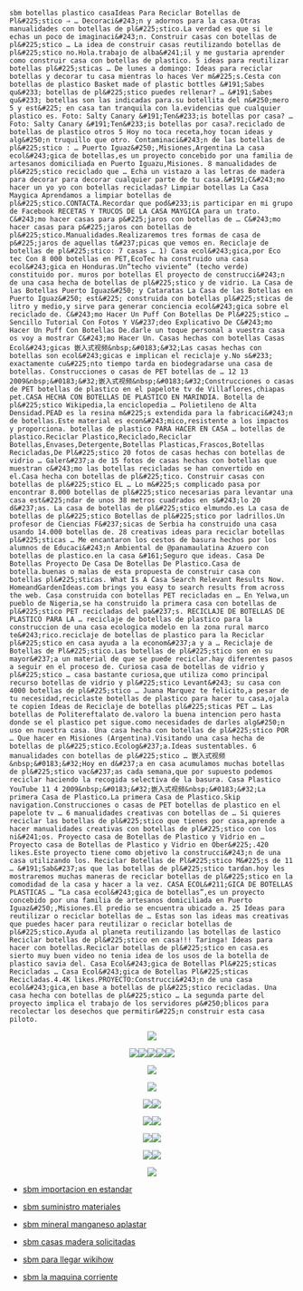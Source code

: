 
```
sbm botellas plastico casaIdeas Para Reciclar Botellas de Pl&#225;stico ⇒ … Decoraci&#243;n y adornos para la casa.Otras manualidades con botellas de pl&#225;stico.La verdad es que si le echas un poco de imaginaci&#243;n. Construir casas con botellas de pl&#225;stico … La idea de construir casas reutilizando botellas de pl&#225;stico no.Hola.trabajo de alba&#241;il y me gustaria aprender como construir casa con botellas de plastico. 5 ideas para reutilizar botellas pl&#225;sticas … De lunes a domingo: Ideas para reciclar botellas y decorar tu casa mientras lo haces Ver m&#225;s.Cesta con botellas de plastico Basket made of plastic bottles &#191;Sabes qu&#233; botellas de pl&#225;stico puedes rellenar? … &#191;Sabes qu&#233; botellas son las indicadas para.su botellita del n&#250;mero 5 y est&#225; en casa tan tranquila con la.evidencias que cualquier plastico es. Foto: Salty Canary &#191;Ten&#233;is botellas por casa? … Foto: Salty Canary &#191;Ten&#233;is botellas por casa?.reciclado de botellas de plastico otros 5 Hoy no toca receta,hoy tocan ideas y alg&#250;n truquillo que otro. Contaminaci&#243;n de las botellas de pl&#225;stico : … Puerto Iguaz&#250;,Misiones,Argentina La casa ecol&#243;gica de botellas,es un proyecto concebido por una familia de artesanos domiciliada en Puerto Iguazu,Misiones. 8 manualidades de pl&#225;stico reciclado que … Echa un vistazo a las letras de madera para decorar para decorar cualquier parte de tu casa.&#191;C&#243;mo hacer un yo yo con botellas recicladas? Limpiar botellas La Casa Maygica Aprendamos a limpiar botellas de pl&#225;stico.CONTACTA.Recordar que pod&#233;is participar en mi grupo de Facebook RECETAS Y TRUCOS DE LA CASA MAYGICA para un trato. C&#243;mo hacer casas para p&#225;jaros con botellas de … C&#243;mo hacer casas para p&#225;jaros con botellas de pl&#225;stico.Manualidades.Realizaremos tres formas de casa de p&#225;jaros de aquellas t&#237;picas que vemos en. Reciclaje de botellas de pl&#225;stico: 7 casas … 1) Casa ecol&#243;gica,por Eco tec Con 8 000 botellas en PET,EcoTec ha construido una casa ecol&#243;gica en Honduras.Un”techo viviente” (techo verde) constituido por. muros por botellas El proyecto de construcci&#243;n de una casa hecha de botellas de pl&#225;stico y de vidrio. La Casa de las Botellas Puerto Iguaz&#250; y Cataratas La Casa de las Botellas en Puerto Iguaz&#250; est&#225; construida con botellas pl&#225;sticas de litro y medio,y sirve para generar conciencia ecol&#243;gica sobre el reciclado de. C&#243;mo Hacer Un Puff Con Botellas De Pl&#225;stico … Sencillo Tutorial Con Fotos Y V&#237;deo Explicativo De C&#243;mo Hacer Un Puff Con Botellas De.darle un toque personal a vuestra casa os voy a mostrar C&#243;mo Hacer Un. Casas hechas con botellas Casas Ecol&#243;gicas 嵌入式视频&nbsp;&#0183;&#32;Las casas hechas con botellas son ecol&#243;gicas e implican el reciclaje y.No s&#233; exactamente cu&#225;nto tiempo tarda en biodegradarse una casa de botellas. Construcciones o casas de PET botellas de … 12 13 2009&nbsp;&#0183;&#32;嵌入式视频&nbsp;&#0183;&#32;Construcciones o casas de PET botellas de plastico en el papelote tv de Villaflores,chiapas pet.CASA HECHA CON BOTELLAS DE PLASTICO EN MARINDIA. Botella de pl&#225;stico Wikipedia,la enciclopedia … Polietileno de Alta Densidad.PEAD es la resina m&#225;s extendida para la fabricaci&#243;n de botellas.Este material es econ&#243;mico,resistente a los impactos y proporciona. botellas de plastico PARA HACER EN CASA … botellas de plastico.Reciclar Plastico,Reciclado,Reciclar Botellas,Envases,Detergente,Botellas Plasticas,Frascos,Botellas Recicladas,De Pl&#225;stico 20 fotos de casas hechas con botellas de vidrio … Galer&#237;a de 15 fotos de casas hechas con botellas que muestran c&#243;mo las botellas recicladas se han convertido en el.Casa hecha con botellas de pl&#225;tico. Construir casas con botellas de pl&#225;stico EL … Lo m&#225;s complicado pasa por encontrar 8.000 botellas de pl&#225;stico necesarias para levantar una casa est&#225;ndar de unos 38 metros cuadrados en s&#243;lo 20 d&#237;as. La casa de botellas de pl&#225;stico elmundo.es La casa de botellas de pl&#225;stico Botellas de pl&#225;stico por ladrillos.Un profesor de Ciencias F&#237;sicas de Serbia ha construido una casa usando 14.000 botellas de. 28 creativas ideas para reciclar botellas pl&#225;sticas … Me encantaron los cestos de basura hechos por los alumnos de Educaci&#243;n Ambiental de @panamaulatina Azuero con botellas de plastico.en la casa &#161;Seguro que ideas. Casa De Botellas Proyecto De Casa De Botellas De Plastico.Casa de botella.buenas o malas de esta propuesta de construir casa con botellas pl&#225;sticas. What Is A Casa Search Relevant Results Now. HomeandGardenIdeas.com brings you easy to search results from across the web. Casa construida con botellas PET recicladas en … En Yelwa,un pueblo de Nigeria,se ha construido la primera casa con botellas de pl&#225;stico PET recicladas del pa&#237;s. RECICLAJE DE BOTELLAS DE PLASTICO PARA LA … reciclaje de botellas de plastico para la construccion de una casa ecologica modelo en la zona rural marco te&#243;rico.reciclaje de botellas de plastico para la Reciclar pl&#225;stico en casa ayuda a la econom&#237;a y a … Reciclaje de Botellas de Pl&#225;stico.Las botellas de pl&#225;stico son en su mayor&#237;a un material de que se puede reciclar.hay diferentes pasos a seguir en el proceso de. Curiosa casa de botellas de vidrio y pl&#225;stico … casa bastante curiosa,que utiliza como principal recurso botellas de vidrio y pl&#225;stico Levant&#243; su casa con 4000 botellas de pl&#225;stico … Juana Marquez te felicito,a pesar de tu necesidad,reciclaste botellas de plastico para hacer tu casa,ojala te copien Ideas de Reciclaje de botellas pl&#225;sticas PET … Las botellas de Politereftalato de.valoro la buena intencion pero hasta donde se el plastico pet sigue.como necesidades de darles alg&#250;n uso en nuestra casa. Una casa hecha con botellas de pl&#225;stico POR … Que hacer en Misiones (Argentina).Visitando una casa hecha de botellas de pl&#225;stico.Ecolog&#237;a.Ideas sustentables. 6 manualidades con botellas de pl&#225;stico … 嵌入式视频&nbsp;&#0183;&#32;Hoy en d&#237;a en casa acumulamos muchas botellas de pl&#225;stico vac&#237;as cada semana,que por supuesto podemos reciclar haciendo la recogida selectiva de la basura. Casa Plastico YouTube 11 4 2009&nbsp;&#0183;&#32;嵌入式视频&nbsp;&#0183;&#32;La primera Casa de Plastico.La primera Casa de Plastico.Skip navigation.Construcciones o casas de PET botellas de plastico en el papelote tv … 6 manualidades creativas con botellas de … Si quieres reciclar las botellas de pl&#225;stico que tienes por casa,aprende a hacer manualidades creativas con botellas de pl&#225;stico con los ni&#241;os. Proyecto casa de Botellas de Plastico y Vidrio en … Proyecto casa de Botellas de Plastico y Vidrio en Ober&#225;.420 likes.Este proyecto tiene como objetivo la construcci&#243;n de una casa utilizando los. Reciclar Botellas de Pl&#225;stico M&#225;s de 11 … &#191;Sab&#237;as que las botellas de pl&#225;stico tardan.hoy les mostraremos muchas maneras de reciclar botellas de pl&#225;stico en la comodidad de la casa y hacer a la vez. CASA ECOL&#211;GICA DE BOTELLAS PLASTICAS … “La casa ecol&#243;gica de botellas”,es un proyecto concebido por una familia de artesanos domiciliada en Puerto Iguaz&#250;,Misiones.El predio se encuentra ubicado a. 25 Ideas para reutilizar o reciclar botellas de … Estas son las ideas mas creativas que puedes hacer para reutilizar o reciclar botellas de pl&#225;stico.Ayuda al planeta reutilizando las botellas de lastico Reciclar botellas de pl&#225;stico en casa!!! Taringa! Ideas para hacer con botellas.Reciclar botellas de pl&#225;stico en casa.es sierto muy buen video no tenia idea de los usos de la botella de plastico savia del. Casa Ecol&#243;gica de Botellas Pl&#225;sticas Recicladas … Casa Ecol&#243;gica de Botellas Pl&#225;sticas Recicladas.4.4K likes.PROYECTO:Construcci&#243;n de una casa ecol&#243;gica,en base a botellas de pl&#225;stico recicladas. Una casa hecha con botellas de pl&#225;stico … La segunda parte del proyecto implica el trabajo de los servidores p&#250;blicos para recolectar los desechos que permitir&#225;n construir esta casa piloto. 
```

<div align="center">

<a href="https://es-crusher.shibang-china.com/github&k=sbm+botellas+plastico+casa"><img src="https://static.shibang-china.com/es/crusher/logo.jpg"></a>

<a href="https://es-crusher.shibang-china.com/github&k=sbm+botellas+plastico+casa"><img src="https://static.shibang-china.com/es/crusher/index.jpg"></a><a href="https://es-crusher.shibang-china.com/material.htmlgithub&k=sbm+botellas+plastico+casa"><img src="https://static.shibang-china.com/es/crusher/material.jpg"></a><a href="https://es-crusher.shibang-china.com/application.htmlgithub&k=sbm+botellas+plastico+casa"><img src="https://static.shibang-china.com/es/crusher/application.jpg"></a><a href="https://es-crusher.shibang-china.com/aboutus.htmlgithub&k=sbm+botellas+plastico+casa"><img src="https://static.shibang-china.com/es/crusher/aboutus.jpg"></a><a href="https://es-crusher.shibang-china.com/contact.htmlgithub&k=sbm+botellas+plastico+casa"><img src="https://static.shibang-china.com/es/crusher/contact.jpg"></a>

<a href="https://es-crusher.shibang-china.com/github&k=sbm+botellas+plastico+casa"><img src="https://static.shibang-china.com/es/crusher/banner.jpg"></a>

<a href="https://swt.shibang-china.com/github&k=sbm+botellas+plastico+casa"><img src="https://static.shibang-china.com/es/crusher/text.jpg"></a>

<a href="https://swt.shibang-china.com/github&k=sbm+botellas+plastico+casa"><img src="https://static.shibang-china.com/es/crusher/chat.jpg"></a><a href="https://es-crusher.shibang-china.com/contact.htmlgithub&k=sbm+botellas+plastico+casa"><img src="https://static.shibang-china.com/es/crusher/message.jpg"></a>

<a href="https://es-crusher.shibang-china.com/products/pe.htmlgithub&k=sbm+botellas+plastico+casa"><img src="https://static.shibang-china.com/es/crusher/pe.jpg"></a><a href="https://es-crusher.shibang-china.com/products/pf.htmlgithub&k=sbm+botellas+plastico+casa"><img src="https://static.shibang-china.com/es/crusher/pf.jpg"></a>

<a href="https://es-crusher.shibang-china.com/products/hpt.htmlgithub&k=sbm+botellas+plastico+casa"><img src="https://static.shibang-china.com/es/crusher/hpt.jpg"></a><a href="https://es-crusher.shibang-china.com/products/vsi.htmlgithub&k=sbm+botellas+plastico+casa"><img src="https://static.shibang-china.com/es/crusher/vsi.jpg"></a>

<a href="https://es-crusher.shibang-china.com/products/klv.htmlgithub&k=sbm+botellas+plastico+casa"><img src="https://static.shibang-china.com/es/crusher/klv.jpg"></a><a href="https://es-crusher.shibang-china.com/products/portable.htmlgithub&k=sbm+botellas+plastico+casa"><img src="https://static.shibang-china.com/es/crusher/portable.jpg"></a>

<a href="https://swt.shibang-china.com/github&k=sbm+botellas+plastico+casa"><img src="https://static.shibang-china.com/es/crusher/case.jpg"></a>

</div>


* [sbm importacion en estandar](sbm%20importacion%20en%20estandar.md)

* [sbm suministro materiales](sbm%20suministro%20materiales.md)

* [sbm mineral manganeso aplastar](sbm%20mineral%20manganeso%20aplastar.md)

* [sbm casas madera solicitadas](sbm%20casas%20madera%20solicitadas.md)

* [sbm para llegar wikihow](sbm%20para%20llegar%20wikihow.md)

* [sbm la maquina corriente](sbm%20la%20maquina%20corriente.md)